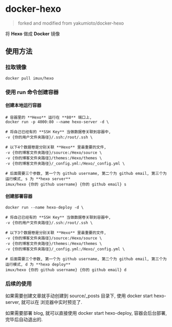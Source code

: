 # docker-hexo

> forked and modified from yakumioto/docker-hexo

将 **Hexo** 做成 **Docker** 镜像

## 使用方法

### 拉取镜像

```
docker pull imux/hexo
```

### 使用 **run** 命令创建容器

#### 创建本地运行容器

```
# 容器里的 **Hexo** 运行在 **80** 端口上,
docker run -p 4000:80 --name hexo-server -d \

# 将自己已经有的 **SSH Key** 当做数据卷关联到容器中,
-v {你的用户文件夹路径}/.ssh:/root/.ssh \

# 以下4个数据卷是分别关联 **Hexo** 里最重要的文件,
-v {你的博客文件夹路径}/source:/Hexo/source \
-v {你的博客文件夹路径}/themes:/Hexo/themes \
-v {你的博客文件夹路径}/_config.yml:/Hexo/_config.yml \

# 后面需要三个参数, 第一个为 github username, 第二个为 github email, 第三个为运行模式, s 为 **hexo server**
imux/hexo {你的 github username} {你的 github email} s
```

#### 创建部署容器

```
docker run --name hexo-deploy -d \

# 将自己已经有的 **SSH Key** 当做数据卷关联到容器中,
-v {你的用户文件夹路径}/.ssh:/root/.ssh \

# 以下3个数据卷是分别关联 **Hexo** 里最重要的文件,
-v {你的博客文件夹路径}/source:/Hexo/source \
-v {你的博客文件夹路径}/themes:/Hexo/themes \
-v {你的博客文件夹路径}/_config.yml:/Hexo/_config.yml \

# 后面需要三个参数, 第一个为 github username, 第二个为 github email, 第三个为运行模式, d 为 **hexo deploy**
imux/hexo {你的 github username} {你的 github email} d
```

### 后续的使用

如果需要创建文章就手动创建到 source/_posts 目录下, 使用 docker start hexo-server, 就可以在 浏览器中实时预览了.

如果需要部署 blog, 就可以直接使用 docker start hexo-deploy, 容器会后台部署, 完毕后自动退出的.

